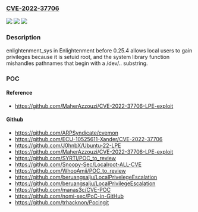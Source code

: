 ### [CVE-2022-37706](https://cve.mitre.org/cgi-bin/cvename.cgi?name=CVE-2022-37706)
![](https://img.shields.io/static/v1?label=Product&message=n%2Fa&color=blue)
![](https://img.shields.io/static/v1?label=Version&message=%3F%20n%2Fa%20&color=brighgreen)
![](https://img.shields.io/static/v1?label=Vulnerability&message=n%2Fa&color=brighgreen)

### Description

enlightenment_sys in Enlightenment before 0.25.4 allows local users to gain privileges because it is setuid root, and the system library function mishandles pathnames that begin with a /dev/.. substring.

### POC

#### Reference
- https://github.com/MaherAzzouzi/CVE-2022-37706-LPE-exploit

#### Github
- https://github.com/ARPSyndicate/cvemon
- https://github.com/ECU-10525611-Xander/CVE-2022-37706
- https://github.com/J0hnbX/Ubuntu-22-LPE
- https://github.com/MaherAzzouzi/CVE-2022-37706-LPE-exploit
- https://github.com/SYRTI/POC_to_review
- https://github.com/Snoopy-Sec/Localroot-ALL-CVE
- https://github.com/WhooAmii/POC_to_review
- https://github.com/beruangsalju/LocalPrivelegeEscalation
- https://github.com/beruangsalju/LocalPrivilegeEscalation
- https://github.com/manas3c/CVE-POC
- https://github.com/nomi-sec/PoC-in-GitHub
- https://github.com/trhacknon/Pocingit

